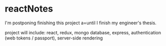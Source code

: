# reactNotes

I'm postponing finishing this project a=until I finish my engineer's thesis. 

project will include: react, redux, mongo database, express, authentication (web tokens / passport), server-side rendering
